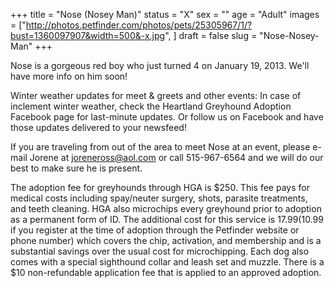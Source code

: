 +++
title = "Nose (Nosey Man)"
status = "X"
sex = ""
age = "Adult"
images = ["http://photos.petfinder.com/photos/pets/25305967/1/?bust=1360097907&width=500&-x.jpg",
]
draft = false
slug = "Nose-Nosey-Man"
+++

Nose is a gorgeous red boy who just turned 4 on January 19, 2013. We'll have more info on him soon!


Winter weather updates for meet & greets and other events: In case of inclement winter weather, check the Heartland Greyhound Adoption Facebook page for last-minute updates. Or follow us on Facebook and have those updates delivered to your newsfeed!


If you are traveling from out of the area to meet Nose at an event, please e-mail Jorene at joreneross@aol.com or call 515-967-6564 and we will do our best to make sure he is present.

The adoption fee for greyhounds through HGA is $250. This fee pays for medical costs including spay/neuter surgery, shots, parasite treatments, and teeth cleaning. HGA also microchips every greyhound prior to adoption as a permanent form of ID. The additional cost for this service is $17.99 ($10.99 if you register at the time of adoption through the Petfinder website or phone number) which covers the chip, activation, and membership and is a substantial savings over the usual cost for microchipping. Each dog also comes with a special sighthound collar and leash set and muzzle. There is a $10 non-refundable application fee that is applied to an approved adoption.

